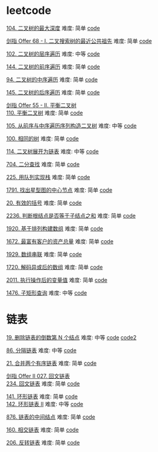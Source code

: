 # leetcode

[104. 二叉树的最大深度](https://leetcode.cn/problems/maximum-depth-of-binary-tree/submissions/) 难度: 简单 [code](https://github.com/Qinweixiang1/leetcode/blob/main/BinaryTreeDepth.c)   
   
[剑指 Offer 68 - I. 二叉搜索树的最近公共祖先](https://leetcode.cn/problems/er-cha-sou-suo-shu-de-zui-jin-gong-gong-zu-xian-lcof/) 难度: 简单 [code](https://github.com/Qinweixiang1/leetcode/blob/main/lowestCommonAncestor.c)    
  
[102. 二叉树的层序遍历](https://leetcode.cn/problems/binary-tree-level-order-traversal/) 难度: 中等 [code](https://github.com/Qinweixiang1/leetcode/blob/main/levelOrder.c)
  
[144. 二叉树的前序遍历](https://leetcode.cn/problems/binary-tree-preorder-traversal/)   难度: 简单 [code](https://github.com/Qinweixiang1/leetcode/blob/main/preorderTraversal.c)    
 
[94. 二叉树的中序遍历](https://leetcode.cn/problems/binary-tree-inorder-traversal/)  难度: 简单 [code](https://github.com/Qinweixiang1/leetcode/blob/main/inorderTraversal.c)  

[145. 二叉树的后序遍历](https://leetcode.cn/problems/binary-tree-postorder-traversal/) 难度: 简单 [code](https://github.com/Qinweixiang1/leetcode/blob/main/postorderTraversal.c)  

[剑指 Offer 55 - II. 平衡二叉树](https://leetcode.cn/problems/er-cha-shu-de-shen-du-lcof/)    
[110. 平衡二叉树](https://leetcode.cn/problems/balanced-binary-tree/submissions/)  难度: 简单 [code](https://github.com/Qinweixiang1/leetcode/blob/main/isBalanced.c)   
    
[105. 从前序与中序遍历序列构造二叉树](https://leetcode.cn/problems/construct-binary-tree-from-preorder-and-inorder-traversal/)  难度: 中等 [code](https://github.com/Qinweixiang1/leetcode/blob/main/buildTree.c)     
   
[100. 相同的树](https://leetcode.cn/problems/same-tree/) 难度: 简单 [code](https://github.com/Qinweixiang1/leetcode/blob/main/isSameTree.c)   

[114. 二叉树展开为链表](https://leetcode.cn/problems/flatten-binary-tree-to-linked-list/) 难度: 中等  [code](https://github.com/Qinweixiang1/leetcode/blob/main/flatten.c)
   
[704. 二分查找](https://leetcode.cn/problems/binary-search/)  难度: 简单 [code](https://github.com/Qinweixiang1/leetcode/blob/main/binary-search.c)  

[225. 用队列实现栈](https://leetcode.cn/problems/implement-stack-using-queues/) 难度: 简单 [code](https://github.com/Qinweixiang1/leetcode/blob/main/MyStack.c) 


[1791. 找出星型图的中心节点](https://leetcode.cn/problems/find-center-of-star-graph/submissions/) 难度: 简单 [code](https://github.com/Qinweixiang1/leetcode/blob/main/findCenter.c)

[20. 有效的括号](https://leetcode.cn/problems/valid-parentheses/) 难度: 简单 [code](https://github.com/Qinweixiang1/leetcode/blob/main/isValid.c)

[2236. 判断根结点是否等于子结点之和](https://leetcode.cn/problems/root-equals-sum-of-children/submissions/) 难度: 简单 [code](https://github.com/Qinweixiang1/leetcode/blob/main/checkTree.c)

[1920. 基于排列构建数组](https://leetcode.cn/problems/build-array-from-permutation/submissions/) 难度: 简单 [code](https://github.com/Qinweixiang1/leetcode/blob/main/buildArray.c)


[1672. 最富有客户的资产总量](https://leetcode.cn/problems/richest-customer-wealth/) 难度: 简单 [code](https://github.com/Qinweixiang1/leetcode/blob/main/maximumWealth.c)

[1929. 数组串联](https://leetcode.cn/problems/concatenation-of-array/submissions/) 难度: 简单 [code](https://github.com/Qinweixiang1/leetcode/blob/main/getConcatenation.c)

[1720. 解码异或后的数组](https://leetcode.cn/problems/decode-xored-array/) 难度: 简单 [code](https://github.com/Qinweixiang1/leetcode/blob/main/decode.c)

[2011. 执行操作后的变量值](https://leetcode.cn/problems/final-value-of-variable-after-performing-operations/) 难度: 简单 [code](https://github.com/Qinweixiang1/leetcode/blob/main/finalValueAfterOperations.c)

[1476. 子矩形查询](https://leetcode.cn/problems/subrectangle-queries/) 难度: 中等 [code](https://github.com/Qinweixiang1/leetcode/blob/main/SubrectangleQueries%20.c)




# 链表
[19. 删除链表的倒数第 N 个结点](https://leetcode.cn/problems/remove-nth-node-from-end-of-list/) 难度: 中等 [code](https://github.com/Qinweixiang1/leetcode/blob/main/removeNthFromEnd.c) [code2](https://github.com/Qinweixiang1/leetcode/blob/main/removeNthFromEnd2.c)

[86. 分隔链表](https://leetcode.cn/problems/partition-list/) 难度: 中等 [code](https://github.com/Qinweixiang1/leetcode/blob/main/partition.c)

[21. 合并两个有序链表](https://leetcode.cn/problems/merge-two-sorted-lists/) 难度: 简单 [code](https://github.com/Qinweixiang1/leetcode/blob/main/mergeTwoLists.c)

[剑指 Offer II 027. 回文链表](https://leetcode.cn/problems/aMhZSa/submissions/)    
[234. 回文链表](https://leetcode.cn/problems/palindrome-linked-list/) 难度: 简单 [code](https://github.com/Qinweixiang1/leetcode/blob/main/isPalindrome.c)

[141. 环形链表](https://leetcode.cn/problems/linked-list-cycle/) 难度: 简单 [code](https://github.com/Qinweixiang1/leetcode/blob/main/hasCycle.c)   
[142. 环形链表 II](https://leetcode.cn/problems/linked-list-cycle-ii/) 难度: 中等 [code](https://github.com/Qinweixiang1/leetcode/blob/main/detectCycle.c)

[876. 链表的中间结点](https://leetcode.cn/problems/middle-of-the-linked-list/) 难度: 简单 [code](https://github.com/Qinweixiang1/leetcode/blob/main/middleNode.c)

[160. 相交链表](https://leetcode.cn/problems/intersection-of-two-linked-lists/) 难度: 简单 [code](https://github.com/Qinweixiang1/leetcode/blob/main/getIntersectionNode.c)

[206. 反转链表](https://leetcode.cn/problems/reverse-linked-list/) 难度: 简单 [code](https://github.com/Qinweixiang1/leetcode/blob/main/reverseList.c)

